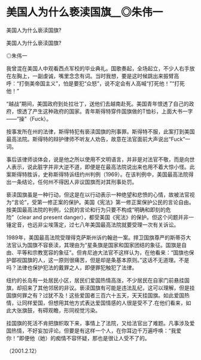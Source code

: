 # 美国人为什么亵渎国旗__◎朱伟一

美国人为什么亵渎国旗?

美国人为什么亵渎国旗?

◎朱伟一

我曾混在美国人中观看西点军校的毕业典礼。国歌奏起，全场起立，不少人右手放在左胸上，一副虔诚，嘴里念念有词。当时我想，要是这时候跳出来振臂高呼：“打倒美帝国主义”，怕是要犯“众怒”，说不定会有人高喊“打死他！”“打死他！”

“越战”期间，美国政府到处拉壮丁，送他们去越南赴死。美国青年恨透了自己的政府，恨透了产生这种政府的国家。青年斯得特穿件国旗做的T恤衫，上面大书一字——“操”（Fuck）。

按事发所在州的法律，斯得特犯有亵渎国旗的刑事罪。斯得特不服，此案打到美国最高法院。斯得特的辩护律师不听友人劝告，故意在法官面前大声说出“Fuck”一词。

事后该律师谈体会，说是他之所以使用不文明语言，并非是对法官不敬，而是向世人表示，说此脏字并非大逆不道，即便是在最高法院说出来也用不着大惊小怪。此案斯得特胜诉，史称斯得特诉纽约州判例（1969）。在该判例中，美国最高法院得出一条结论，任何州不得因人非议国旗而对其刑事处罚。

亵渎国旗虽是一种行动，但这是在以行动表示一种绝望和悲愤的心情，故被法官视为“言论”，受第一修正案的保护。美国《宪法》第一修正案保护公民的言论自由。按美国最高法院的判例，公民的言论和行为只要不构成“明确和即刻的危险”（clear and present danger），都受美国《宪法》的保护。但这个问题并非一锤定音，也远非尘埃落定，过七八年美国最高法院就要受理一次有关诉讼。

1989年，美国最高法院受理得克萨斯州诉约翰逊一案。捍卫国旗尊严的斯蒂芬大法官认为国旗不容亵渎，其理由为“星条旗是国家和国家团结的象征。国旗是自由、平等和宗教宽容的象征”。但肯尼迪大法官不这样认为，在他看来：“国旗也保护鄙视国旗的人，这一原则很痛苦，但是却是条基本原则。”这话不无道理。不是吗？法律也保护犯法的戴罪之人，即便罪犯触犯了法律。

纽约的长岛有一处居民小区，居民们爱国热情高涨，不少居民在自家门前悬挂国旗，却招来了其他邻居的非议。亵渎国旗有可能是违法乱纪，这可以理解，但是挂国旗何罪之有？过犹不及！这些爱国者三百六十五天，天天挂国旗。如此爱国热情，让同样爱国，但想用其他方式表达爱国情感的人很是受不了.在他们看来，如此大张旗鼓，有碍观瞻，形同视觉污染。

挂国旗的死活不肯把旗帜取下来，事情上了法院，又给法官出了难题。凡事涉及爱国热情，不好妄加评论。但要是有这样一个人，在你耳边千万遍呼唤：“我爱你！”即便他（她）的痴情不容怀疑，那也是很让人受不了的。

（2001.2.12）